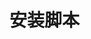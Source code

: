 # 安装脚本
```sudo wget -O /root/data/script/script.sh https://raw.githubusercontent.com/Genisin/script/main/script.sh && chmod +x /root/data/script/script.sh && sudo /root/data/script/script.sh
```